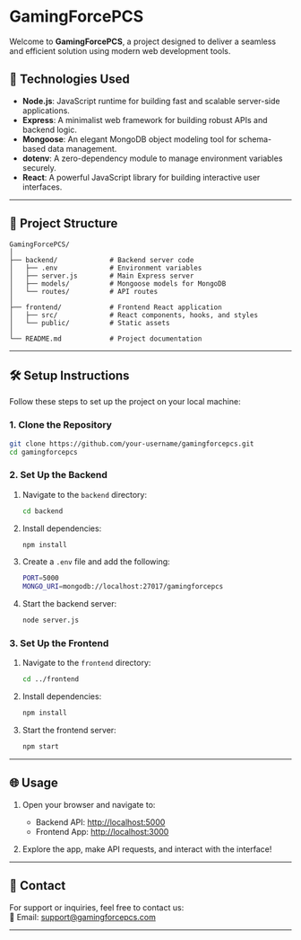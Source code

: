 
# **GamingForcePCS**

Welcome to **GamingForcePCS**, a project designed to deliver a seamless and efficient solution using modern web development tools.

## 🚀 **Technologies Used**

- **Node.js**: JavaScript runtime for building fast and scalable server-side applications.  
- **Express**: A minimalist web framework for building robust APIs and backend logic.  
- **Mongoose**: An elegant MongoDB object modeling tool for schema-based data management.  
- **dotenv**: A zero-dependency module to manage environment variables securely.  
- **React**: A powerful JavaScript library for building interactive user interfaces.  

---

## 📂 **Project Structure**

```
GamingForcePCS/
│
├── backend/             # Backend server code
│   ├── .env             # Environment variables
│   ├── server.js        # Main Express server
│   ├── models/          # Mongoose models for MongoDB
│   └── routes/          # API routes
│
├── frontend/            # Frontend React application
│   ├── src/             # React components, hooks, and styles
│   └── public/          # Static assets
│
└── README.md            # Project documentation
```

---

## 🛠️ **Setup Instructions**

Follow these steps to set up the project on your local machine:

### 1. **Clone the Repository**
```bash
git clone https://github.com/your-username/gamingforcepcs.git
cd gamingforcepcs
```

### 2. **Set Up the Backend**
1. Navigate to the `backend` directory:
   ```bash
   cd backend
   ```
2. Install dependencies:
   ```bash
   npm install
   ```
3. Create a `.env` file and add the following:
   ```bash
   PORT=5000
   MONGO_URI=mongodb://localhost:27017/gamingforcepcs
   ```
4. Start the backend server:
   ```bash
   node server.js
   ```

### 3. **Set Up the Frontend**
1. Navigate to the `frontend` directory:
   ```bash
   cd ../frontend
   ```
2. Install dependencies:
   ```bash
   npm install
   ```
3. Start the frontend server:
   ```bash
   npm start
   ```

---

## 🌐 **Usage**
1. Open your browser and navigate to:
   - Backend API: [http://localhost:5000](http://localhost:5000)
   - Frontend App: [http://localhost:3000](http://localhost:3000)

2. Explore the app, make API requests, and interact with the interface!

---

## 📧 **Contact**
For support or inquiries, feel free to contact us:  
📩 Email: [support@gamingforcepcs.com](mailto:support@gamingforcepcs.com)

---
